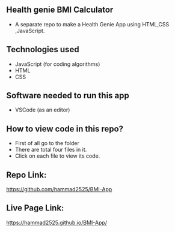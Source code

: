 ## Health genie  BMI Calculator

- A separate repo to make a Health Genie App using HTML,CSS ,JavaScript.

## Technologies used
- JavaScript (for coding algorithms)
- HTML
- CSS

## Software needed to run this app
- VSCode (as an editor)

## How to view code in this repo?
- First of all go to the folder
- There are total four files in it. 
- Click on each file to view its code.


## Repo Link:
https://github.com/hammad2525/BMI-App

## Live Page Link:
https://hammad2525.github.io/BMI-App/